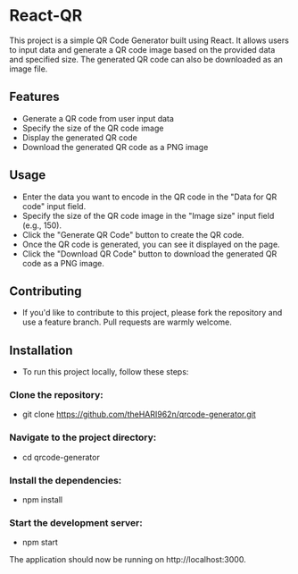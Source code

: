 # React-QR
This project is a simple QR Code Generator built using React. It allows users to input data and generate a QR code image based on the provided data and specified size. The generated QR code can also be downloaded as an image file.

## Features

- Generate a QR code from user input data
- Specify the size of the QR code image
- Display the generated QR code
- Download the generated QR code as a PNG image

## Usage

- Enter the data you want to encode in the QR code in the "Data for QR code" input field.
- Specify the size of the QR code image in the "Image size" input field (e.g., 150).
- Click the "Generate QR Code" button to create the QR code.
- Once the QR code is generated, you can see it displayed on the page.
- Click the "Download QR Code" button to download the generated QR code as a PNG image.

## Contributing

- If you'd like to contribute to this project, please fork the repository and use a feature branch. Pull requests are warmly welcome.

## Installation

- To run this project locally, follow these steps:

### Clone the repository:
- git clone https://github.com/theHARI962n/qrcode-generator.git

### Navigate to the project directory:
- cd qrcode-generator

### Install the dependencies:
- npm install

### Start the development server:
- npm start

The application should now be running on http://localhost:3000.


